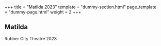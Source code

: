 +++
title = "Matilda 2023"
template = "dummy-section.html"
page_template = "dummy-page.html"
weight = 2
+++
## Matilda
Rubber City Theatre 2023

